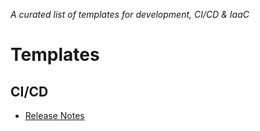 *A curated list of templates for development, CI/CD &amp; IaaC*

# Templates
## CI/CD
* [Release Notes](./release-notes/release-notes.md)
